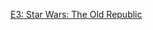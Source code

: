 ---
layout: post
wordpress_id: 669
wordpress_url: http://noesbueno.com/archives/669
date: '2010-06-15 08:00:40 -0500'
date_gmt: '2010-06-15 13:00:40 -0500'
body: |
  <p><a href="http://www.epicponyz.com/2010/06/e3-star-wars-old-republic.html">E3: Star Wars: The Old Republic</a></p>
---